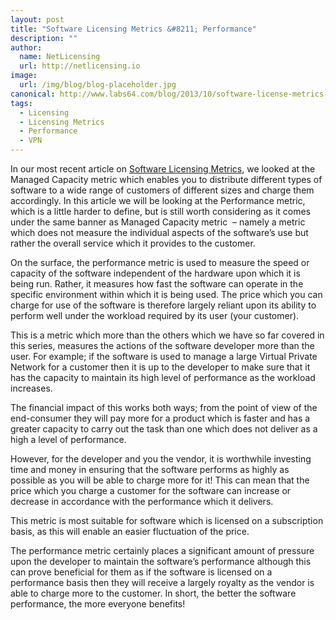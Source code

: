 ```yaml
---
layout: post
title: "Software Licensing Metrics &#8211; Performance"
description: ""
author:
  name: NetLicensing
  url: http://netlicensing.io
image:
  url: /img/blog/blog-placeholder.jpg
canonical: http://www.labs64.com/blog/2013/10/software-license-metrics-performance/
tags:
  - Licensing
  - Licensing Metrics
  - Performance
  - VPN
---
```

In our most recent article on [Software Licensing Metrics](http://www.labs64.com/?s=Software+Licensing+Metrics "Software Licensing Metrics"), we looked at the Managed Capacity metric which enables you to distribute different types of software to a wide range of customers of different sizes and charge them accordingly. In this article we will be looking at the Performance metric, which is a little harder to define, but is still worth considering as it comes under the same banner as Managed Capacity metric  &#8211; namely a metric which does not measure the individual aspects of the software’s use but rather the overall service which it provides to the customer.

On the surface, the performance metric is used to measure the speed or capacity of the software independent of the hardware upon which it is being run. Rather, it measures how fast the software can operate in the specific environment within which it is being used. The price which you can charge for use of the software is therefore largely reliant upon its ability to perform well under the workload required by its user (your customer).

This is a metric which more than the others which we have so far covered in this series, measures the actions of the software developer more than the user. For example; if the software is used to manage a large Virtual Private Network for a customer then it is up to the developer to make sure that it has the capacity to maintain its high level of performance as the workload increases.

The financial impact of this works both ways; from the point of view of the end-consumer they will pay more for a product which is faster and has a greater capacity to carry out the task than one which does not deliver as a high a level of performance.

However, for the developer and you the vendor, it is worthwhile investing time and money in ensuring that the software performs as highly as possible as you will be able to charge more for it! This can mean that the price which you charge a customer for the software can increase or decrease in accordance with the performance which it delivers.

This metric is most suitable for software which is licensed on a subscription basis, as this will enable an easier fluctuation of the price.

The performance metric certainly places a significant amount of pressure upon the developer to maintain the software’s performance although this can prove beneficial for them as if the software is licensed on a performance basis then they will receive a largely royalty as the vendor is able to charge more to the customer. In short, the better the software performance, the more everyone benefits!
